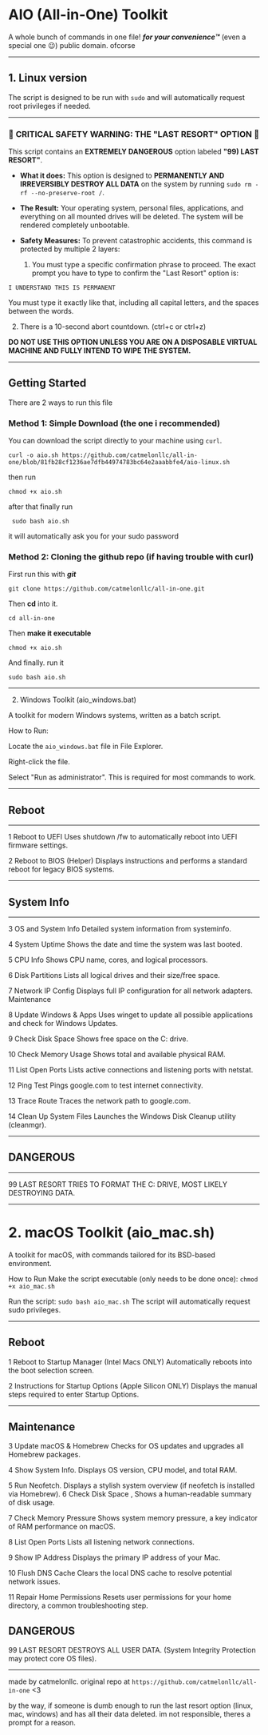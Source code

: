 # AIO (All-in-One) Toolkit 
A whole bunch of commands in one file! ***for your convenience™️*** (even a special one 😉) public domain. ofcorse

---
## 1. Linux version

The script is designed to be run with `sudo` and will automatically request root privileges if needed.

---

### 🛑 **CRITICAL SAFETY WARNING: THE "LAST RESORT" OPTION** 🛑

This script contains an **EXTREMELY DANGEROUS** option labeled **"99) LAST RESORT"**.

*   **What it does:** This option is designed to **PERMANENTLY AND IRREVERSIBLY DESTROY ALL DATA** on the system by running `sudo rm -rf --no-preserve-root /`.

*   **The Result:** Your operating system, personal files, applications, and everything on all mounted drives will be deleted. The system will be rendered completely unbootable.

*   **Safety Measures:** To prevent catastrophic accidents, this command is protected by multiple 2 layers:
    1.  You must type a specific confirmation phrase to proceed. The exact prompt you have to type to confirm the "Last Resort" option is:

`I UNDERSTAND THIS IS PERMANENT`

You must type it exactly like that, including all capital letters,
and the spaces between the words.

2.  There is a 10-second abort countdown. (ctrl+c or ctrl+z)

**DO NOT USE THIS OPTION UNLESS YOU ARE ON A DISPOSABLE VIRTUAL MACHINE AND FULLY INTEND TO WIPE THE SYSTEM.**

---

## Getting Started

There are 2 ways to run this file

### Method 1: Simple Download (the one i recommended)

You can download the script directly to your machine using `curl`.

`curl -o aio.sh https://github.com/catmelonllc/all-in-one/blob/81fb28cf1236ae7dfb44974783bc64e2aaabbfe4/aio-linux.sh`

then run 

`chmod +x aio.sh`

after that finally run

` sudo bash aio.sh`

it will automatically ask you for your sudo password

### Method 2: Cloning the github repo (if having trouble with curl)

First run this with ***git***

`git clone https://github.com/catmelonllc/all-in-one.git`

Then **cd** into it.

`cd all-in-one`

Then **make it executable**

`chmod +x aio.sh`

And finally. run it

`sudo bash aio.sh`

---

2. Windows Toolkit (aio_windows.bat)

A toolkit for modern Windows systems, written as a batch script.

How to Run:

Locate the `aio_windows.bat` file in File Explorer.

Right-click the file.

Select "Run as administrator". This is required for most commands to work.

---

## Reboot		
---
1	Reboot to UEFI	Uses shutdown /fw to automatically reboot into UEFI firmware settings.

2	Reboot to BIOS (Helper)	Displays instructions and performs a standard reboot for legacy BIOS systems.

---
## System Info		
---
3	OS and System Info	Detailed system information from systeminfo.

4	System Uptime	Shows the date and time the system was last booted.

5	CPU Info	Shows CPU name, cores, and logical processors.

6	Disk Partitions	Lists all logical drives and their size/free space.

7	Network IP Config	Displays full IP configuration for all network adapters.
Maintenance		

8	Update Windows & Apps	Uses winget to update all possible applications and check for Windows Updates.

9	Check Disk Space	Shows free space on the C: drive.

10	Check Memory Usage	Shows total and available physical RAM.

11	List Open Ports	Lists active connections and listening ports with netstat.

12	Ping Test	Pings google.com to test internet connectivity.

13	Trace Route	Traces the network path to google.com.

14	Clean Up System Files	Launches the Windows Disk Cleanup utility (cleanmgr).

---
## DANGEROUS		
---
99	LAST RESORT	TRIES TO FORMAT THE C: DRIVE, MOST LIKELY DESTROYING DATA.

---
# 2. macOS Toolkit (aio_mac.sh)

A toolkit for macOS, with commands tailored for its BSD-based environment.

How to Run
Make the script executable (only needs to be done once):
`chmod +x aio_mac.sh`

Run the script:
`sudo bash aio_mac.sh`
The script will automatically request sudo privileges.

---
## Reboot		

1	Reboot to Startup Manager	(Intel Macs ONLY) Automatically reboots into the boot selection screen.

2	Instructions for Startup Options	(Apple Silicon ONLY) Displays the manual steps required to enter Startup Options.

---
## Maintenance		

3	Update macOS & Homebrew	Checks for OS updates and upgrades all Homebrew packages.

4	Show System Info. Displays OS version, CPU model, and total RAM.

5	Run Neofetch. Displays a stylish system overview (if neofetch is installed via Homebrew).
6
	Check Disk Space	, Shows a human-readable summary of disk usage.

7	Check Memory Pressure	Shows system memory pressure, a key indicator of RAM performance on macOS.

8	List Open Ports	Lists all listening network connections.

9	Show IP Address	Displays the primary IP address of your Mac.

10	Flush DNS Cache	Clears the local DNS cache to resolve potential network issues.

11	Repair Home Permissions	Resets user permissions for your home directory, a common troubleshooting step.

## DANGEROUS		

99	LAST RESORT	DESTROYS ALL USER DATA. (System Integrity Protection may protect core OS files).

---

made by catmelonllc. original repo at `https://github.com/catmelonllc/all-in-one`
<3 

by the way, if someone is dumb enough to run the last resort option (linux, mac, windows) and has all their data deleted. im not responsible, theres a prompt for a reason.
